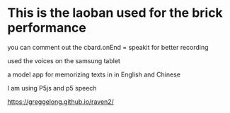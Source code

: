 # This is the laoban used for the brick performance

you can comment out the cbard.onEnd = speakit   for better recording

used the voices on the samsung tablet

a model app for memorizing texts in in English and Chinese

I am using P5js and p5 speech

https://greggelong.github.io/raven2/
